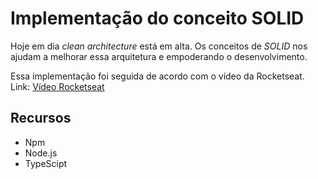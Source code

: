 # Implementação do conceito SOLID

Hoje em dia *clean architecture* está em alta. Os conceitos de *SOLID* nos ajudam a melhorar essa arquitetura e empoderando o desenvolvimento.

Essa implementação foi seguida de acordo com o vídeo da Rocketseat. Link: [Vídeo Rocketseat](https://www.youtube.com/watch?v=vAV4Vy4jfkc)

## Recursos
- Npm
- Node.js
- TypeScipt
